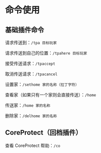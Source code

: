 # 命令使用
## 基础插件命令
请求传送到：`/tpa 目标玩家`

请求传送到自己的位置：`/tpahere 目标玩家`

接受传送请求：`/tpaccept`

取消传送请求：`/tpacancel`

设置家：`/sethome 家的名称（拉丁字符）`

查看家（如果只有一个家则会直接传送）：`/home`

传送家：`/home 家的名称`

删除家：`/delhome 家的名称`

## CoreProtect（回档插件）
查看 CoreProtect 帮助：`/co`


